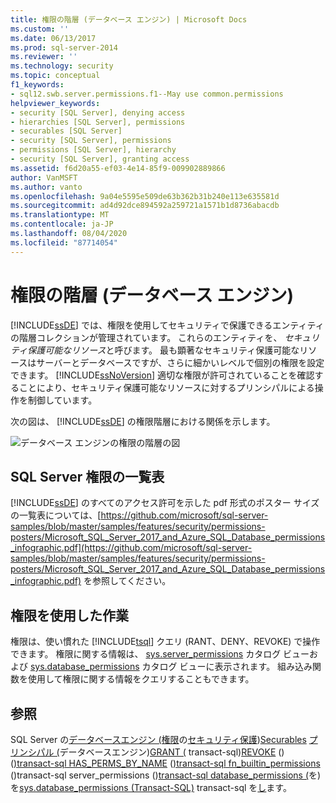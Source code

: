 ```yaml
---
title: 権限の階層 (データベース エンジン) | Microsoft Docs
ms.custom: ''
ms.date: 06/13/2017
ms.prod: sql-server-2014
ms.reviewer: ''
ms.technology: security
ms.topic: conceptual
f1_keywords:
- sql12.swb.server.permissions.f1--May use common.permissions
helpviewer_keywords:
- security [SQL Server], denying access
- hierarchies [SQL Server], permissions
- securables [SQL Server]
- security [SQL Server], permissions
- permissions [SQL Server], hierarchy
- security [SQL Server], granting access
ms.assetid: f6d20a55-ef03-4e14-85f9-009902889866
author: VanMSFT
ms.author: vanto
ms.openlocfilehash: 9a04e5595e509de63b362b31b240e113e635581d
ms.sourcegitcommit: ad4d92dce894592a259721a1571b1d8736abacdb
ms.translationtype: MT
ms.contentlocale: ja-JP
ms.lasthandoff: 08/04/2020
ms.locfileid: "87714054"
---
```

# <a name="permissions-hierarchy-database-engine"></a>権限の階層 (データベース エンジン)
  [!INCLUDE[ssDE](../../../includes/ssde-md.md)] では、権限を使用してセキュリティで保護できるエンティティの階層コレクションが管理されています。 これらのエンティティを、 *セキュリティ保護可能なリソース*と呼びます。 最も顕著なセキュリティ保護可能なリソースはサーバーとデータベースですが、さらに細かいレベルで個別の権限を設定できます。 [!INCLUDE[ssNoVersion](../../includes/ssnoversion-md.md)] 適切な権限が許可されていることを確認することにより、セキュリティ保護可能なリソースに対するプリンシパルによる操作を制御しています。

 次の図は、 [!INCLUDE[ssDE](../../../includes/ssde-md.md)] の権限階層における関係を示します。

 ![データベース エンジンの権限の階層の図](../../database-engine/media/wj-security-layers.gif "データベース エンジンの権限の階層の図")

## <a name="chart-of-sql-server-permissions"></a>SQL Server 権限の一覧表
 [!INCLUDE[ssDE](../../../includes/ssde-md.md)] のすべてのアクセス許可を示した pdf 形式のポスター サイズの一覧表については、[https://github.com/microsoft/sql-server-samples/blob/master/samples/features/security/permissions-posters/Microsoft_SQL_Server_2017_and_Azure_SQL_Database_permissions_infographic.pdf](https://github.com/microsoft/sql-server-samples/blob/master/samples/features/security/permissions-posters/Microsoft_SQL_Server_2017_and_Azure_SQL_Database_permissions_infographic.pdf) を参照してください。

## <a name="working-with-permissions"></a>権限を使用した作業
 権限は、使い慣れた [!INCLUDE[tsql](../../includes/tsql-md.md)] クエリ (RANT、DENY、REVOKE) で操作できます。 権限に関する情報は、 [sys.server_permissions](/sql/relational-databases/system-catalog-views/sys-server-permissions-transact-sql) カタログ ビューおよび [sys.database_permissions](/sql/relational-databases/system-catalog-views/sys-database-permissions-transact-sql) カタログ ビューに表示されます。 組み込み関数を使用して権限に関する情報をクエリすることもできます。

## <a name="see-also"></a>参照
 SQL Server の[データベースエンジン &#40;権限](permissions-database-engine.md)の[セキュリティ保護](securing-sql-server.md)&#41;[Securables](securables.md) [プリンシパル &#40;](authentication-access/principals-database-engine.md)データベースエンジン&#41;[GRANT &#40;](/sql/t-sql/statements/grant-transact-sql) transact-sql&#41;[REVOKE](/sql/t-sql/statements/revoke-transact-sql) &#40;&#41;&#40;[&#41;transact-sql HAS_PERMS_BY_NAME](/sql/t-sql/statements/deny-transact-sql) &#40;[&#41;transact-sql fn_builtin_permissions](/sql/t-sql/functions/has-perms-by-name-transact-sql) &#40;&#41;transact-sql server_permissions &#40;&#41;[transact-sql database_permissions &#40;](/sql/relational-databases/system-catalog-views/sys-server-permissions-transact-sql)を&#41;を[sys.database_permissions &#40;Transact-SQL&#41;](/sql/relational-databases/system-catalog-views/sys-database-permissions-transact-sql) transact-sql を[し](/sql/relational-databases/system-functions/sys-fn-builtin-permissions-transact-sql)ます。



